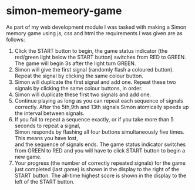 # simon-memeory-game
As part of my web development module I was tasked with making a Simon memory game using js, css and html
the requirements I was given are as follows:

1. Click the START button to begin, the	game status indicator (the red/green light below	the START button)	switches	from RED	to GREEN. The	game	will	begin 3s	after	the	light	turn GREEN.	
2. Simon	will	give	the	first	signal (randomly flash a	coloured	button). Repeat the	signal by	clicking	the	same colour button.	
3. Simon	will	duplicate	 the	first	 signal and add one. Repeat	these two signals by clicking the same	colour buttons, in order.	
4. Simon	will	duplicate	these first two	signals and add	one.	
5. Continue playing	as long as you	can	repeat each sequence of	 signals correctly. After the 5th,9th	and	13th	signals Simon	atomically speeds up the	interval between signals.	
6. If  you fail to repeat a	 sequence exactly, or  if	 you	 take more than 5 seconds to	 repeat a	 signal,	
Simon responds by	flashing all four buttons	simultaneously five	times. This means	you	have lost,	
and	the sequence	of signals	ends. The	game status indicator switches from GREEN	to RED and you will	have to click START	button to	begin a new game.		
7. Your progress (the number	of	correctly	repeated	signals) for the game just completed (last game) is shown in the	display to the	right of the START button. The all-time highest score is shown in the display to the left of the	START button.
